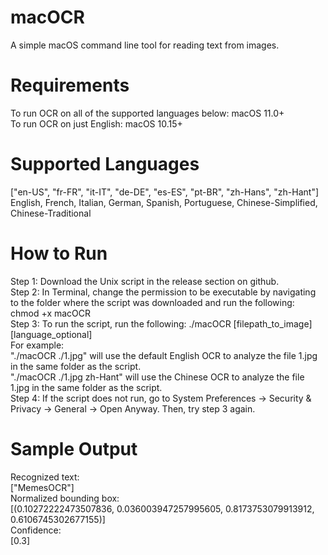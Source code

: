 # macOCR
A simple macOS command line tool for reading text from images.

# Requirements
To run OCR on all of the supported languages below: macOS 11.0+ \
To run OCR on just English: macOS 10.15+

# Supported Languages
["en-US", "fr-FR", "it-IT", "de-DE", "es-ES", "pt-BR", "zh-Hans", "zh-Hant"] \
English, French, Italian, German, Spanish, Portuguese, Chinese-Simplified, Chinese-Traditional

# How to Run
Step 1: Download the Unix script in the release section on github. \
Step 2: In Terminal, change the permission to be executable by navigating to the folder where the script was downloaded and run the following: 
        chmod +x macOCR \
Step 3: To run the script, run the following: ./macOCR [filepath_to_image] [language_optional] \
        For example: \
        "./macOCR ./1.jpg" will use the default English OCR to analyze the file 1.jpg in the same folder as the script. \
        "./macOCR ./1.jpg zh-Hant" will use the Chinese OCR to analyze the file 1.jpg in the same folder as the script. \
Step 4: If the script does not run, go to System Preferences -> Security & Privacy -> General -> Open Anyway. Then, try step 3 again.

# Sample Output
Recognized text: \
["MemesOCR"] \
Normalized bounding box: \
[(0.10272222473507836, 0.036003947257995605, 0.8173753079913912, 0.6106745302677155)] \
Confidence: \
[0.3] 
